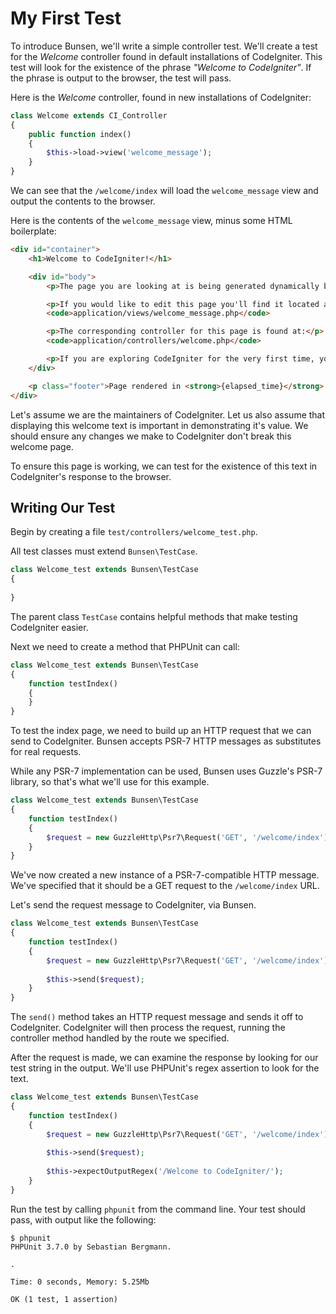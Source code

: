 # My First Test

To introduce Bunsen, we'll write a simple controller test. We'll create a test for the _Welcome_ controller found in default installations of CodeIgniter. This test will look for the existence of the phrase _"Welcome to CodeIgniter"_. If the phrase is output to the browser, the test will pass.

Here is the _Welcome_ controller, found in new installations of CodeIgniter:

```php
class Welcome extends CI_Controller
{
	public function index()
    {
		$this->load->view('welcome_message');
	}
}
```

We can see that the `/welcome/index` will load the `welcome_message` view and output the contents to the browser.

Here is the contents of the `welcome_message` view, minus some HTML boilerplate:

```html
<div id="container">
	<h1>Welcome to CodeIgniter!</h1>

	<div id="body">
		<p>The page you are looking at is being generated dynamically by CodeIgniter.</p>

		<p>If you would like to edit this page you'll find it located at:</p>
		<code>application/views/welcome_message.php</code>

		<p>The corresponding controller for this page is found at:</p>
		<code>application/controllers/welcome.php</code>

		<p>If you are exploring CodeIgniter for the very first time, you should start by reading the <a href="user_guide/">User Guide</a>.</p>
	</div>

	<p class="footer">Page rendered in <strong>{elapsed_time}</strong> seconds</p>
</div>
```

Let's assume we are the maintainers of CodeIgniter. Let us also assume that displaying this welcome text is important in demonstrating it's value. We should ensure any changes we make to CodeIgniter don't break this welcome page.

To ensure this page is working, we can test for the existence of this text in CodeIgniter's response to the browser.

## Writing Our Test

Begin by creating a file `test/controllers/welcome_test.php`.

All test classes must extend `Bunsen\TestCase`.

```php
class Welcome_test extends Bunsen\TestCase
{
    
}
```

The parent class `TestCase` contains helpful methods that make testing CodeIgniter easier.

Next we need to create a method that PHPUnit can call:

```php
class Welcome_test extends Bunsen\TestCase
{
    function testIndex()
    {
    }
}
```

To test the index page, we need to build up an HTTP request that we can send to CodeIgniter. Bunsen accepts PSR-7 HTTP messages as substitutes for real requests.

While any PSR-7 implementation can be used, Bunsen uses Guzzle's PSR-7 library, so that's what we'll use for this example.


```php
class Welcome_test extends Bunsen\TestCase
{
    function testIndex()
    {
        $request = new GuzzleHttp\Psr7\Request('GET', '/welcome/index');
    }
}
```

We've now created a new instance of a PSR-7-compatible HTTP message. We've specified that it should be a GET request to the `/welcome/index` URL.

Let's send the request message to CodeIgniter, via Bunsen.

```php
class Welcome_test extends Bunsen\TestCase
{
    function testIndex()
    {
        $request = new GuzzleHttp\Psr7\Request('GET', '/welcome/index');
        
        $this->send($request);
    }
}
```

The `send()` method takes an HTTP request message and sends it off to CodeIgniter. CodeIgniter will then process the request, running the controller method handled by the route we specified.

After the request is made, we can examine the response by looking for our test string in the output. We'll use PHPUnit's regex assertion to look for the text.


```php
class Welcome_test extends Bunsen\TestCase
{
    function testIndex()
    {
        $request = new GuzzleHttp\Psr7\Request('GET', '/welcome/index');
        
        $this->send($request);
        
        $this->expectOutputRegex('/Welcome to CodeIgniter/');
    }
}
```

Run the test by calling `phpunit` from the command line. Your test should pass, with output like the following:

```shell
$ phpunit
PHPUnit 3.7.0 by Sebastian Bergmann.

.

Time: 0 seconds, Memory: 5.25Mb

OK (1 test, 1 assertion)
```